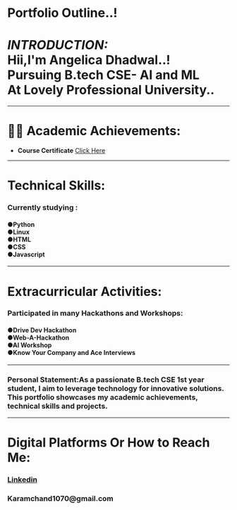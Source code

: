 <h1>Portfolio Outline..! </h1>
<div><h1><b><i>INTRODUCTION:</i></b><br>Hii,I'm Angelica Dhadwal..!<br>Pursuing B.tech CSE- AI and ML <br> At Lovely Professional University..</h1></div>
<hr>
<h1>👩‍💻 Academic Achievements:</h1>

- <b>Course Certificate</b>
[Click Here](:https://web.whatsapp.com/d1eb47bf-fdac-4826-a7c3-71841af1adf5)
<hr>
<h1>Technical Skills:</h1>
<h3>Currently studying :</h3>
<div><h4>●Python<br>
●Linux<br>
●HTML<br>
●CSS<br>
●Javascript</h4></div>
<hr>
<h1>Extracurricular Activities:</h1>
<h3>Participated in many Hackathons and Workshops:</h3>
<div><h4>●Drive Dev Hackathon<br>
●Web-A-Hackathon<br>
●AI Workshop<br>
●Know Your Company and Ace Interviews</h4></div>
<hr>
<h3>Personal Statement:As a passionate B.tech CSE 1st year student, I aim to leverage technology for innovative solutions. This portfolio showcases my academic achievements, technical skills and projects.</h3>
<hr>
<h1>Digital Platforms Or How to Reach Me:</h1>
<h3> <a href="https://www.linkedin.com/in/joshmadakor/">Linkedin</a></h3>
<h3>Karamchand1070@gmail.com</h3>
